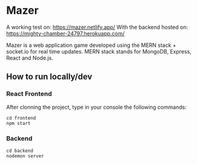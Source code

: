 # Mazer

A working test on: https://mazer.netlify.app/
With the backend hosted on: https://mighty-chamber-24797.herokuapp.com/

Mazer is a web application game developed using the MERN stack + socket.io for real time updates. MERN stack stands for MongoDB, Express, React and Node.js.

## How to run locally/dev

###  React Frontend

After clonning the project, type in your console the following commands:

```
cd frontend
npm start
```

### Backend

```
cd backend
nodemon server
```